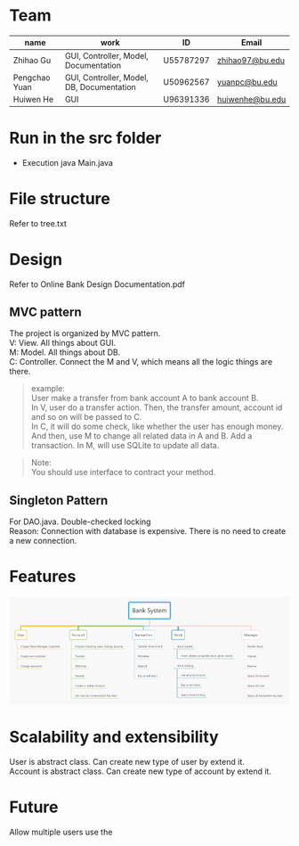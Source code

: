 # Team
|name|work|ID|Email|
|----|----|----|----|
|Zhihao Gu|GUI, Controller, Model, Documentation|U55787297|zhihao97@bu.edu|
|Pengchao Yuan|GUI, Controller, Model, DB, Documentation|U50962567|yuanpc@bu.edu|
|Huiwen He|GUI|U96391336|huiwenhe@bu.edu|

# Run in the src folder
- Execution
  java Main.java
# File structure
Refer to tree.txt

# Design
Refer to Online Bank Design Documentation.pdf

## MVC pattern
The project is organized by MVC pattern.  
V: View. All things about GUI.  
M: Model. All things about DB.  
C: Controller. Connect the M and V, which means all the logic things are there.

>example:  
User make a transfer from bank account A to bank account B.  
In V, user do a transfer action. Then, the transfer amount, account id and so on will be passed to C.  
In C, it will do some check, like whether the user has enough money. And then, use M to change all related data in A and
B. Add a transaction. 
In M, will use SQLite to update all data.

>Note:  
You should use interface to contract your method.

## Singleton Pattern  
For DAO.java. Double-checked locking  
Reason: Connection with database is expensive. There is no need to create a new connection.

# Features
![Features](BankSystem.png)

# Scalability and extensibility
User is abstract class. Can create new type of user by extend it.  
Account is abstract class.  Can create new type of account by extend it.

# Future

Allow multiple users use the 